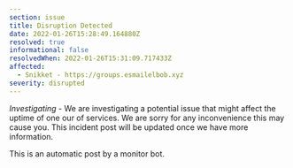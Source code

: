 ```yaml
---
section: issue
title: Disruption Detected
date: 2022-01-26T15:28:49.164880Z
resolved: true
informational: false
resolvedWhen: 2022-01-26T15:31:09.717433Z
affected:
  - Snikket - https://groups.esmailelbob.xyz
severity: disrupted
---
```

*Investigating* - We are investigating a potential issue that might affect the uptime of one our of services. We are sorry for any inconvenience this may cause you. This incident post will be updated once we have more information.

This is an automatic post by a monitor bot.
        